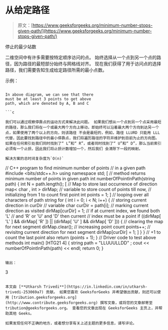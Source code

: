 # 从给定路径

> 原文：[https://www.geeksforgeeks.org/minimum-number-stops-given-path/](https://www.geeksforgeeks.org/minimum-number-stops-given-path/)

停止的最少站数

二维空间中有许多需要按特定顺序访问的点。 始终选择从一个点到另一个点的路径，因为路径的最短部分始终与网格线对齐。 现在我们获得了用于访问点的选择路径，我们需要告知生成给定路径所需的最小点数。

示例：

```

In above diagram, we can see that there 
must be at least 3 points to get above 
path, which are denoted by A, B and C

```c

我们可以通过观察停靠点的运动方式来解决此问题。 如果我们想从一个点到另一个点采用最短的路径，那么我们将在一个或最大两个方向上移动，即始终可以沿着最大两个方向到达另一个点，如果使用了两个以上的方向，则该路径 不会是最短的，例如，路径 LLURD 只能用 LLL 代替，因此要找到路径中的最小停靠点，我们将遍历路径的字符并维护到目前为止的方向图。 如果在任何索引处我们同时找到了“ L”和“ R”，或者同时找到了“ U”和“ D”，那么当前索引必须有一个止损，因此我们将止损计数增加一个，然后我们 会清除下一段的映射。

解决方案的总时间复杂度为`O(n)`

```
// C++ program to find minimum number of points
// in a given path
#include <bits/stdc++.h>
using namespace std;
[
// method returns minimum number of points in given path
int numberOfPointInPath(string path)
{
int N = path.length();
[
// Map to store last occurrence of direction
map< char , int > dirMap;
// variable to store count of points till now,
// initializing from 1 to count first point
int points = 1;
]
// looping over all characters of path string
for ( int i = 0; i < N; i++) {
// storing current direction in curDir
// variable
char curDir = path[i];
// marking current direction as visited
dirMap[curDir] = 1;
// if at current index, we found both 'L'
// and 'R' or 'U' and 'D' then current
// index must be a point
if ((dirMap[ 'L' ] && dirMap[ 'R' ]) ||
(dirMap[ 'U' ] && dirMap[ 'D' ])) {
// clearing the map for next segment
dirMap.clear();
// increasing point count
points++;
// revisitng current direction for next segment
dirMap[curDir] = 1; ]
}
}
// +1 to count the last point also
return (points + 1);
}
// Driver code to test above methods
int main()
[HTG21 4] {
string path = "LLUUULLDD" ;
cout << numberOfPointInPath(path) << endl;
return 0;
}
```

输出：

```
3

```

本文由 [**Utkarsh Trivedi**](https://in.linkedin.com/in/utkarsh-trivedi-253069a7) 贡献。 如果您喜欢 GeeksforGeeks 并希望做出贡献，则还可以使用 [tribution.geeksforgeeks.org](http://www.contribute.geeksforgeeks.org) 撰写文章，或将您的文章邮寄至 tribution@geeksforgeeks.org。 查看您的文章出现在 GeeksforGeeks 主页上，并帮助其他 Geeks。

如果发现任何不正确的地方，或者想分享有关上述主题的更多信息，请写评论。

